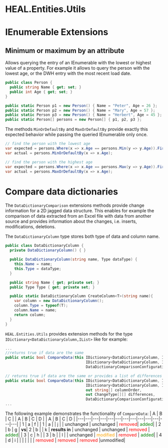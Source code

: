 # HEAL.Entities.Utils

# IEnumerable Extensions

## Minimum or maximum by an attribute
Allows querying the entry of an IEnumerable with the lowest or highest value of a property. For example it allows to query the person with the lowest age, or the DWH entry with the most recent load date.

```C#
public class Person {
  public string Name { get; set; }
  public int Age { get; set; }
}

public static Person p1 = new Person() { Name = "Peter", Age = 26 };
public static Person p2 = new Person() { Name = "Mary", Age = 57 };
public static Person p3 = new Person() { Name = "Herbert", Age = 45 };
public static Person[] persons = new Person[] { p1, p2, p3 };
```

The methods `MinOrDefaultBy` and `MaxOrDefaultBy` provide exactly this expected behavior while passing the queried IEnumerable only once.

```C#
// find the person with the lowest age
var expected = persons.Where(x => x.Age == persons.Min(y => y.Age)).FirstOrDefault();
var actual = persons.MinOrDefaultBy(x => x.Age);

// find the person with the highest age
var expected = persons.Where(x => x.Age == persons.Max(y => y.Age)).FirstOrDefault();
var actual = persons.MaxOrDefaultBy(x => x.Age);
```



# Compare data dictionaries
The `DataDictionaryComparison` extensions methods provide change information for a 2D jagged data structure. This enables for example the comparison of data extracted from an Excel file with data from another source and provides information about the changes, i.e. inserts, modifications, deletions. 

The `DataDictionaryColumn` type stores both type of data and column name. 
```C#
public class DataDictionaryColumn {
  private DataDictionaryColumn() { }

  public DataDictionaryColumn(string name, Type dataType) {
    this.Name = name;
    this.Type = dataType;
  }

  public string Name { get; private set; }
  public Type Type { get; private set; } 

  public static DataDictionaryColumn CreateColumn<T>(string name){
    var column = new DataDictionaryColumn();
    column.Type = typeof(T);
    column.Name = name;
    return column;
  }
}
```

`HEAL.Entities.Utils` provides extension methods for the type `IDictionary<DataDictionaryColumn,IList>` like for example:
```C#
...
//returns true if data are the same
public static bool CompareData(this IDictionary<DataDictionaryColumn, IList> expected,
                                    IDictionary<DataDictionaryColumn, IList> actual,
                                    DataDictionaryComparisonConfiguration config = default)

// returns true if data are the same or provides a list of differences 
public static bool CompareData(this IDictionary<DataDictionaryColumn, IList> expected,
                                    IDictionary<DataDictionaryColumn, IList> actual,
                                    out string[] columnOrder,
                                    out ChangeType[][] differences,
                                    DataDictionaryComparisonConfiguration config = default)
...
```

The following example demonstrates the functionality of `CompareData`:
| A | B | C |   | A | B | C | D |  | A | B | C | D |
|---|---|---|---|---|---|---|---|---|---|---|---|---|
| 1 | a | f |   | 1 | a |   | j |  | unchanged | unchanged |<span style="color:red"> removed</span>|<span style="color:green"> added</span>|
| 2 | b | g | **vs**| 2 | b |   | k | **results in** | unchanged | unchanged | <span style="color:red"> removed </span>|<span style="color:green"> added</span>|
| 3 | c | h |   | 3 | b |   | l |  | unchanged |<span style="color:orange"> modified  </span>| <span style="color:red"> removed </span>|<span style="color:green"> added</span>|
| 4 | d | i |   |   |   |   |  |  | <span style="color:red"> removed </span>| <span style="color:red"> removed </span>| <span style="color:red"> removed </span>|unmodified|




